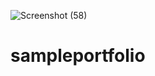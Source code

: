 
![Screenshot (58)](https://github.com/vikasthakurr/sampleportfolio/assets/57730639/4cc5796c-168b-4c87-8c1d-55702105797f)

# sampleportfolio
